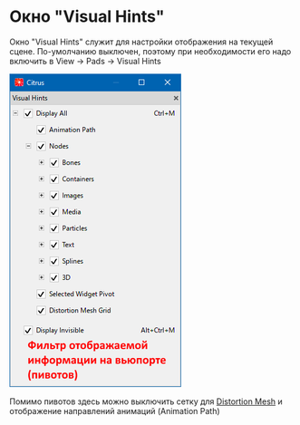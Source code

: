 # Окно "Visual Hints"

Окно "Visual Hints" служит для настройки отображения на текущей сцене. По-умолчанию выключен, поэтому при необходимости его надо включить в View -> Pads -> Visual Hints

![VisualHints](images/visual_hints.png)

Помимо пивотов здесь можно выключить сетку для [Distortion Mesh]() и отображение направлений анимаций (Animation Path)
